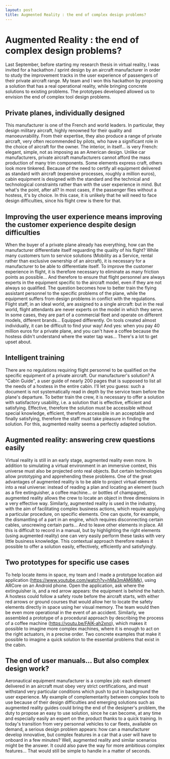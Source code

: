 ```yaml
---
layout: post
title: Augmented Reality : the end of complex design problems?
---
```

# Augmented Reality : the end of complex design problems?

Last September, before starting my research thesis in virtual reality, I was invited for a hackathon / sprint design by an aircraft manufacturer in order to study the improvement tracks in the user experience of passengers of their private aircraft range. My team and I won this hackathon by proposing a solution that has a real operational reality, while bringing concrete solutions to existing problems. The prototypes developed allowed us to envision the end of complex tool design problems.

## Private planes, individually designed

This manufacturer is one of the French and world leaders. In particular, they design military aircraft, highly renowned for their quality and manoeuvrability. From their expertise, they also produce a range of private aircraft, very often recommended by pilots, who have a significant role in the choice of aircraft for the owner. The interior, in itself... is very French: elegant, simple, not as imposing as an American design. Unlike car manufacturers, private aircraft manufacturers cannot afford the mass production of many trim components. Some elements express craft, others look more tinkered. Because of the need to certify all equipment delivered as standard with aircraft (expensive processes, roughly a million euros), cabin equipment is designed with the standard and the technical and technological constraints rather than with the user experience in mind. But what's the point, after all? In most cases, if the passenger flies without a hostess, it's by choice. In this case, it is unlikely that he will need to face design difficulties, since his flight crew is there for that.

## Improving the user experience means improving the customer experience despite design difficulties

When the buyer of a private plane already has everything, how can the manufacturer differentiate itself reguarding the quality of his flight? While many customers turn to service solutions (Mobility as a Service, rental rather than exclusive ownership of an aircraft), it is necessary for a manufacturer to be able to differentiate itself. To improve the customer experience in flight, it is therefore necessary to eliminate as many friction points as possible... And therefore to ensure that flight personnel are always experts in the equipment specific to the aircraft model, even if they are not always so qualified. The question becomes how to better train the flying assistant personnel to the specific problems of the plane, while the equipment suffers from design problems in conflict with the regulations. Flight staff, in an ideal world, are assigned to a single aircraft: but in the real world, flight attendants are never experts on the model in which they serve. In some cases, they are part of a commercial fleet and operate on different models, different brands... Equipped differently. On tools created almost individually, it can be difficult to find your way! And yes: when you pay 40 million euros for a private plane, and you can't have a coffee because the hostess didn't understand where the water tap was... There's a lot to get upset about.

## Intelligent training

There are no regulations requiring flight personnel to be qualified on the specific equipment of a private aircraft. Our manufacturer's solution? A "Cabin Guide", a user guide of nearly 200 pages that is supposed to list all the needs of a hostess in the entire cabin. I'll let you guess: such a document is not systematically read in depth by the service team before the plane's departure. To better train the crew, it is necessary to offer a solution with satisfactory usability, i.e. a solution that is effective, efficient and satisfying. Effective, therefore the solution must be accessible without special knowledge, efficient, therefore accessible in an acceptable and finally satisfying, therefore the staff must take pleasure in finding the solution. For this, augmented reality seems a perfectly adapted solution.



## Augmented reality: answering crew questions easily

Virtual reality is still in an early stage, augmented reality even more. In addition to simulating a virtual environment in an immersive context, this universe must also be projected onto real objects. But certain technologies allow prototyping and apprehending these problems. One of the great advantages of augmented reality is to be able to project virtual elements into a real universe: instead of reading a plan and locating an element (such as a fire extinguisher, a coffee machine... or bottles of champagne), augmented reality allows the crew to locate an object in three dimensions in a very effective way. Similarly, augmented reality is used in the industry, with the aim of facilitating complex business actions, which require applying a particular procedure, on specific elements. One can quote, for example, the dismantling of a part in an engine, which requires disconnecting certain cables, unscrewing certain parts... And to leave other elements in place. All this is difficult to record in a manual, but by highlighting the right elements (using augmented reality) one can very easily perform these tasks with very little business knowledge. This contextual approach therefore makes it possible to offer a solution easily, effectively, efficiently and satisfyingly.

## Two prototypes for specific use cases

To help locate items in space, my team and I made a prototype location aid application (https://www.youtube.com/watch?v=hMa3mAM6iMk), using ARCore on an Android phone. Open the application, ask where the extinguisher is, and a red arrow appears: the equipment is behind the hatch. A hostess could follow a safety route before the aircraft starts, with either red arrows or ground courses that would allow her to locate the safety elements directly in space using her visual memory. The team would then be even more operational in the event of an accident. Similarly, we assembled a prototype of a procedural approach by describing the process of a coffee machine (https://youtu.be/FAlK-ah2xno), which makes it possible to imagine more complex machines, where it is enough to act on the right actuators, in a precise order. Two concrete examples that make it possible to imagine a quick solution to the essential problems that exist in the cabin.

## The end of user manuals... But also complex design work?

Aeronautical equipment manufacturer is a complex job: each element delivered in an aircraft must obey very strict certifications, and must withstand very particular conditions which push to put in background the user experience. My example of complementarity between complex tools to use because of their design difficulties and emerging solutions such as augmented reality guides could bring the end of the designer's problem, the duty to propose an easy to use solution, since he can become, at any time and especially easily an expert on the product thanks to a quick training. In today's transition from very personnal vehicles to car fleets, available on demand, a serious design problem appears: how can a manufacturer develop innovative, but complex features in a car that a user will have to onboard in a few minutes? Well, augmented reality and similar scenarios might be the answer. It could also pave the way for more ambitious complex features... That would still be simple to handle in a matter of seconds.
